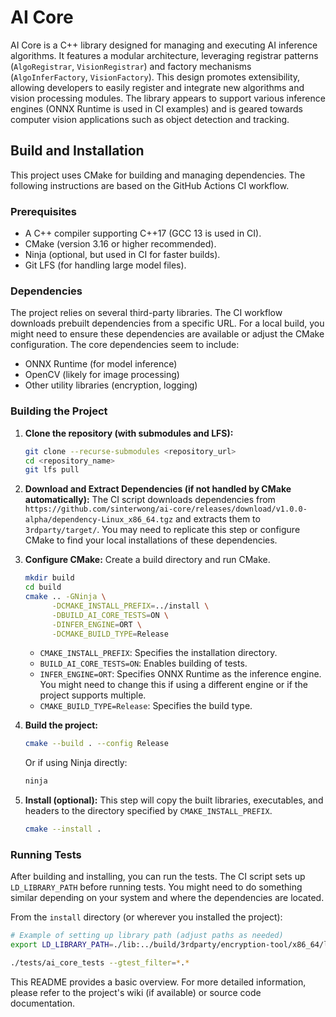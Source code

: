 # AI Core

AI Core is a C++ library designed for managing and executing AI inference algorithms. It features a modular architecture, leveraging registrar patterns (`AlgoRegistrar`, `VisionRegistrar`) and factory mechanisms (`AlgoInferFactory`, `VisionFactory`). This design promotes extensibility, allowing developers to easily register and integrate new algorithms and vision processing modules. The library appears to support various inference engines (ONNX Runtime is used in CI examples) and is geared towards computer vision applications such as object detection and tracking.

## Build and Installation

This project uses CMake for building and managing dependencies. The following instructions are based on the GitHub Actions CI workflow.

### Prerequisites

*   A C++ compiler supporting C++17 (GCC 13 is used in CI).
*   CMake (version 3.16 or higher recommended).
*   Ninja (optional, but used in CI for faster builds).
*   Git LFS (for handling large model files).

### Dependencies

The project relies on several third-party libraries. The CI workflow downloads prebuilt dependencies from a specific URL. For a local build, you might need to ensure these dependencies are available or adjust the CMake configuration. The core dependencies seem to include:
*   ONNX Runtime (for model inference)
*   OpenCV (likely for image processing)
*   Other utility libraries (encryption, logging)

### Building the Project

1.  **Clone the repository (with submodules and LFS):**
    ```bash
    git clone --recurse-submodules <repository_url>
    cd <repository_name>
    git lfs pull
    ```

2.  **Download and Extract Dependencies (if not handled by CMake automatically):**
    The CI script downloads dependencies from `https://github.com/sinterwong/ai-core/releases/download/v1.0.0-alpha/dependency-Linux_x86_64.tgz` and extracts them to `3rdparty/target/`. You may need to replicate this step or configure CMake to find your local installations of these dependencies.

3.  **Configure CMake:**
    Create a build directory and run CMake.
    ```bash
    mkdir build
    cd build
    cmake .. -GNinja \
          -DCMAKE_INSTALL_PREFIX=../install \
          -DBUILD_AI_CORE_TESTS=ON \
          -DINFER_ENGINE=ORT \
          -DCMAKE_BUILD_TYPE=Release
    ```
    *   `CMAKE_INSTALL_PREFIX`: Specifies the installation directory.
    *   `BUILD_AI_CORE_TESTS=ON`: Enables building of tests.
    *   `INFER_ENGINE=ORT`: Specifies ONNX Runtime as the inference engine. You might need to change this if using a different engine or if the project supports multiple.
    *   `CMAKE_BUILD_TYPE=Release`: Specifies the build type.

4.  **Build the project:**
    ```bash
    cmake --build . --config Release
    ```
    Or if using Ninja directly:
    ```bash
    ninja
    ```

5.  **Install (optional):**
    This step will copy the built libraries, executables, and headers to the directory specified by `CMAKE_INSTALL_PREFIX`.
    ```bash
    cmake --install .
    ```

### Running Tests

After building and installing, you can run the tests. The CI script sets up `LD_LIBRARY_PATH` before running tests. You might need to do something similar depending on your system and where the dependencies are located.

From the `install` directory (or wherever you installed the project):
```bash
# Example of setting up library path (adjust paths as needed)
export LD_LIBRARY_PATH=./lib:../build/3rdparty/encryption-tool/x86_64/lib:../build/3rdparty/logger/x86_64/lib:<path_to_onnxruntime>/lib:<path_to_opencv>/lib:$LD_LIBRARY_PATH

./tests/ai_core_tests --gtest_filter=*.*
```

This README provides a basic overview. For more detailed information, please refer to the project's wiki (if available) or source code documentation.
